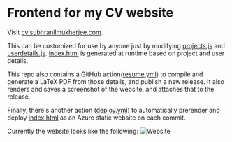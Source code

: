 # Frontend for my CV website

Visit [cv.subhranilmukherjee.com](https://cv.subhranilmukherjee.com).

This can be customized for use by anyone just by modifying [projects.js](./src/data/projects.js)
and [userdetails.js](./src/data/userdetails.js). [index.html](./src/index.html) is generated
at runtime based on project and user details.

This repo also contains a GitHub action([resume.yml](./.github/workflows/resume.yml)) to compile
and generate a LaTeX PDF from those details, and publish a new release. It also renders and
saves a screenshot of the website, and attaches that to the release.

Finally, there's another action ([deploy.yml](./.github/workflows/deploy.yml)) to automatically
prerender and deploy [index.html](./src/index.html) as an Azure static website on each commit.

Currently the website looks like the following:
![Website](https://github.com/iamsubhranil/CVFrontend/releases/latest/download/screenshot.jpg)
